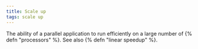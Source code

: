 ```yaml
---
title: Scale up
tags: scale up
---
```

The ability of a parallel application to run efficiently
on a large number of {% defn "processors" %}.
See also {% defn "linear speedup" %}.